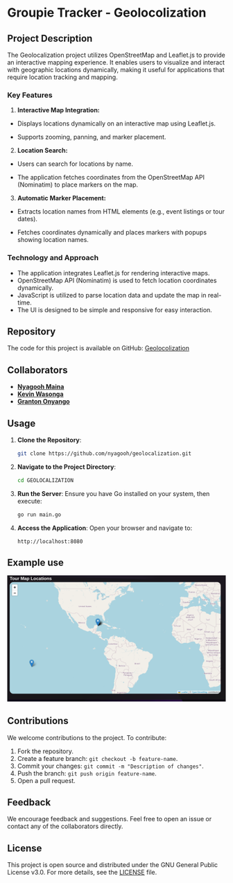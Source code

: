 # Groupie Tracker - Geolocolization

## Project Description
The Geolocalization project utilizes OpenStreetMap and Leaflet.js to provide an interactive mapping experience. It enables users to visualize and interact with geographic locations dynamically, making it useful for applications that require location tracking and mapping.

### Key Features
1. **Interactive Map Integration:**

  - Displays locations dynamically on an interactive map using Leaflet.js.

  - Supports zooming, panning, and marker placement.

2. **Location Search:**

 - Users can search for locations by name.

 - The application fetches coordinates from the OpenStreetMap API (Nominatim) to place markers on the map.

3. **Automatic Marker Placement:**

 - Extracts location names from HTML elements (e.g., event listings or tour dates).

 - Fetches coordinates dynamically and places markers with popups showing location names.

### Technology and Approach
- The application integrates Leaflet.js for rendering interactive maps.
-  OpenStreetMap API (Nominatim) is used to fetch location coordinates dynamically.
-  JavaScript is utilized to parse location data and update the map in real-time.
-  The UI is designed to be simple and responsive for easy interaction.

## Repository
The code for this project is available on GitHub:
[Geolocolization](https://github.com/nyagooh/geolocalization.git)

## Collaborators
- [**Nyagooh Maina**](https://www.linkedin.com/in/maina-anne-37797820b/)
- [**Kevin Wasonga**](https://www.linkedin.com/in/kevin-wasonga-3a9050317/)
- [**Granton Onyango**](https://www.linkedin.com/in/granton-onyango-298ba6213/)

## Usage
1. **Clone the Repository**:
   ```bash
   git clone https://github.com/nyagooh/geolocalization.git
   ```

2. **Navigate to the Project Directory**:
   ```bash
   cd GEOLOCALIZATION
   ```

3. **Run the Server**:
   Ensure you have Go installed on your system, then execute:
   ```bash
   go run main.go
   ```

4. **Access the Application**:
   Open your browser and navigate to:
   ```
   http://localhost:8080
   ```

## Example use
![Soja Tour Map](static/Screenshot.png)
## Contributions
We welcome contributions to the project. To contribute:
1. Fork the repository.
2. Create a feature branch: `git checkout -b feature-name`.
3. Commit your changes: `git commit -m "Description of changes"`.
4. Push the branch: `git push origin feature-name`.
5. Open a pull request.

## Feedback
We encourage feedback and suggestions. Feel free to open an issue or contact any of the collaborators directly.

## License
This project is open source and distributed under the GNU General Public License v3.0. For more details, see the [LICENSE](LICENSE) file.


